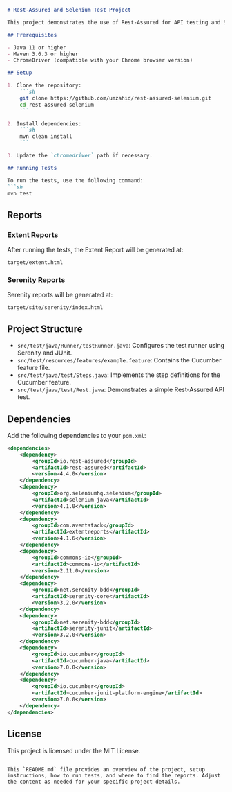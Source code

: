 
```markdown
# Rest-Assured and Selenium Test Project

This project demonstrates the use of Rest-Assured for API testing and Selenium for UI testing, integrated with Extent Reports for detailed test reporting.

## Prerequisites

- Java 11 or higher
- Maven 3.6.3 or higher
- ChromeDriver (compatible with your Chrome browser version)

## Setup

1. Clone the repository:
    ```sh
    git clone https://github.com/umzahid/rest-assured-selenium.git
    cd rest-assured-selenium
    ```

2. Install dependencies:
    ```sh
    mvn clean install
    ```

3. Update the `chromedriver` path if necessary.

## Running Tests

To run the tests, use the following command:
```sh
mvn test
```

## Reports

### Extent Reports

After running the tests, the Extent Report will be generated at:
```
target/extent.html
```

### Serenity Reports

Serenity reports will be generated at:
```
target/site/serenity/index.html
```

## Project Structure

- `src/test/java/Runner/testRunner.java`: Configures the test runner using Serenity and JUnit.
- `src/test/resources/features/example.feature`: Contains the Cucumber feature file.
- `src/test/java/test/Steps.java`: Implements the step definitions for the Cucumber feature.
- `src/test/java/test/Rest.java`: Demonstrates a simple Rest-Assured API test.

## Dependencies

Add the following dependencies to your `pom.xml`:

```xml
<dependencies>
    <dependency>
        <groupId>io.rest-assured</groupId>
        <artifactId>rest-assured</artifactId>
        <version>4.4.0</version>
    </dependency>
    <dependency>
        <groupId>org.seleniumhq.selenium</groupId>
        <artifactId>selenium-java</artifactId>
        <version>4.1.0</version>
    </dependency>
    <dependency>
        <groupId>com.aventstack</groupId>
        <artifactId>extentreports</artifactId>
        <version>4.1.6</version>
    </dependency>
    <dependency>
        <groupId>commons-io</groupId>
        <artifactId>commons-io</artifactId>
        <version>2.11.0</version>
    </dependency>
    <dependency>
        <groupId>net.serenity-bdd</groupId>
        <artifactId>serenity-core</artifactId>
        <version>3.2.0</version>
    </dependency>
    <dependency>
        <groupId>net.serenity-bdd</groupId>
        <artifactId>serenity-junit</artifactId>
        <version>3.2.0</version>
    </dependency>
    <dependency>
        <groupId>io.cucumber</groupId>
        <artifactId>cucumber-java</artifactId>
        <version>7.0.0</version>
    </dependency>
    <dependency>
        <groupId>io.cucumber</groupId>
        <artifactId>cucumber-junit-platform-engine</artifactId>
        <version>7.0.0</version>
    </dependency>
</dependencies>
```

## License

This project is licensed under the MIT License.
```

This `README.md` file provides an overview of the project, setup instructions, how to run tests, and where to find the reports. Adjust the content as needed for your specific project details.
